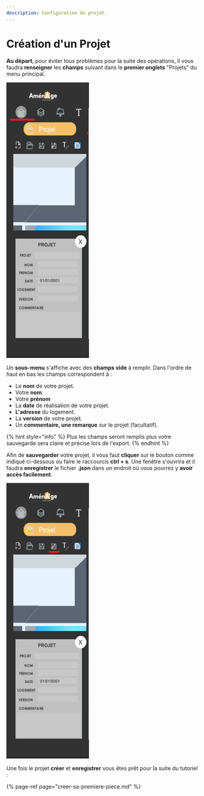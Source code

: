 ```yaml
---
description: Configuration du projet.
---
```


# Création d'un Projet

**Au départ**, pour éviter tous problèmes pour la suite des opérations, il vous faudra **renseigner** les **champs** suivant dans le **premier onglets** "Projets" du menu principal.

![](../.gitbook/assets/capture_menu_deroulant.png)



Un **sous-menu** s'affiche avec des **champs vide** à remplir. Dans l'ordre de haut en bas les champs correspondent à :

* Le **nom** de votre projet.
* Votre **nom**.
* Votre **prénom**
* La **date** de réalisation de votre projet.
* **L'adresse** du logement.
* La **version** de votre projet.
* Un **commentaire, une remarque** sur le projet \(facultatif\).

{% hint style="info" %}
Plus les champs seront remplis plus votre sauvegarde sera claire et précise lors de l'export.
{% endhint %}

Afin de **sauvegarder** votre projet, il vous faut **cliquer** sur le bouton comme indiqué ci-dessous ou faire le raccourcis **ctrl + s**. Une fenêtre s'ouvrira et il faudra **enregistrer** le fichier **.json** dans un endroit où vous pourrez y **avoir accès facilement**.

![](../.gitbook/assets/capture_menu_deroulant_save.png)

Une fois le projet **créer** et **enregistrer** vous êtes prêt pour la suite du tutoriel :

{% page-ref page="creer-sa-premiere-piece.md" %}























